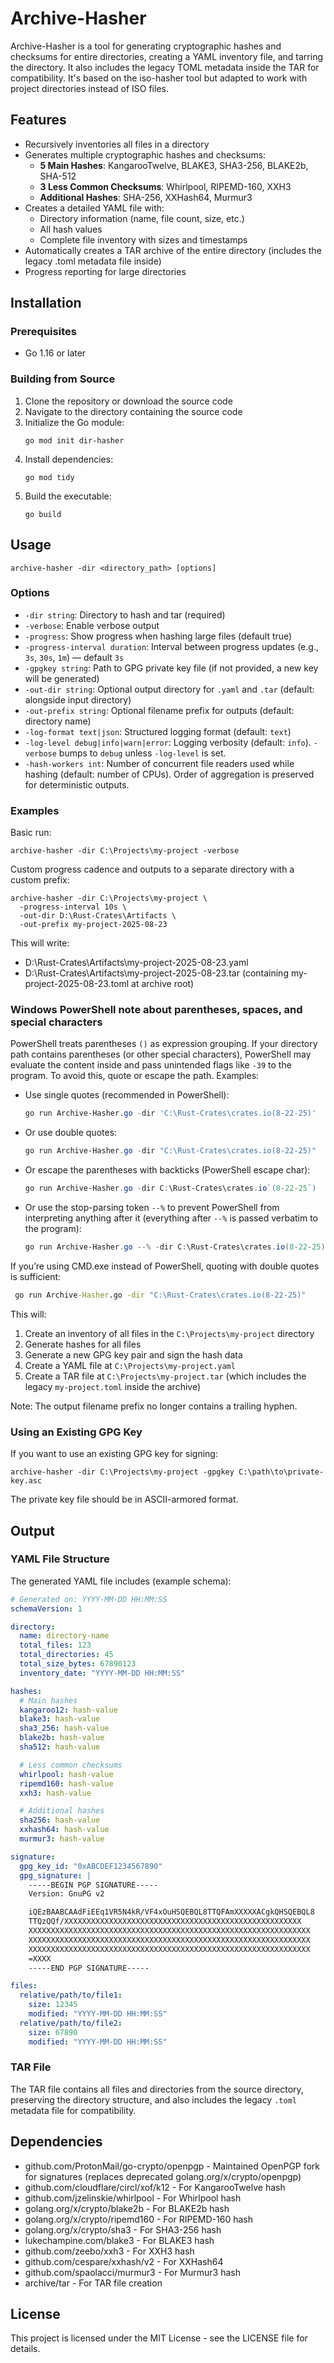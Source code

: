 # Archive-Hasher

Archive-Hasher is a tool for generating cryptographic hashes and checksums for entire directories, creating a YAML inventory file, and tarring the directory. It also includes the legacy TOML metadata inside the TAR for compatibility. It's based on the iso-hasher tool but adapted to work with project directories instead of ISO files.

## Features

- Recursively inventories all files in a directory
- Generates multiple cryptographic hashes and checksums:
  - **5 Main Hashes**: KangarooTwelve, BLAKE3, SHA3-256, BLAKE2b, SHA-512
  - **3 Less Common Checksums**: Whirlpool, RIPEMD-160, XXH3
  - **Additional Hashes**: SHA-256, XXHash64, Murmur3
- Creates a detailed YAML file with:
  - Directory information (name, file count, size, etc.)
  - All hash values
  - Complete file inventory with sizes and timestamps
- Automatically creates a TAR archive of the entire directory (includes the legacy .toml metadata file inside)
- Progress reporting for large directories

## Installation

### Prerequisites

- Go 1.16 or later

### Building from Source

1. Clone the repository or download the source code
2. Navigate to the directory containing the source code
3. Initialize the Go module:
   ```
   go mod init dir-hasher
   ```
4. Install dependencies:
   ```
   go mod tidy
   ```
5. Build the executable:
   ```
   go build
   ```

## Usage

```
archive-hasher -dir <directory_path> [options]
```

### Options

- `-dir string`: Directory to hash and tar (required)
- `-verbose`: Enable verbose output
- `-progress`: Show progress when hashing large files (default true)
- `-progress-interval duration`: Interval between progress updates (e.g., `3s`, `30s`, `1m`) — default `3s`
- `-gpgkey string`: Path to GPG private key file (if not provided, a new key will be generated)
- `-out-dir string`: Optional output directory for `.yaml` and `.tar` (default: alongside input directory)
- `-out-prefix string`: Optional filename prefix for outputs (default: directory name)
- `-log-format text|json`: Structured logging format (default: `text`)
- `-log-level debug|info|warn|error`: Logging verbosity (default: `info`). `-verbose` bumps to `debug` unless `-log-level` is set.
- `-hash-workers int`: Number of concurrent file readers used while hashing (default: number of CPUs). Order of aggregation is preserved for deterministic outputs.

### Examples

Basic run:
```
archive-hasher -dir C:\Projects\my-project -verbose
```

Custom progress cadence and outputs to a separate directory with a custom prefix:
```
archive-hasher -dir C:\Projects\my-project \
  -progress-interval 10s \
  -out-dir D:\Rust-Crates\Artifacts \
  -out-prefix my-project-2025-08-23
```
This will write:
- D:\Rust-Crates\Artifacts\my-project-2025-08-23.yaml
- D:\Rust-Crates\Artifacts\my-project-2025-08-23.tar (containing my-project-2025-08-23.toml at archive root)

### Windows PowerShell note about parentheses, spaces, and special characters

PowerShell treats parentheses `()` as expression grouping. If your directory path contains parentheses (or other special characters), PowerShell may evaluate the content inside and pass unintended flags like `-39` to the program. To avoid this, quote or escape the path. Examples:

- Use single quotes (recommended in PowerShell):
  ```powershell
  go run Archive-Hasher.go -dir 'C:\Rust-Crates\crates.io(8-22-25)'
  ```

- Or use double quotes:
  ```powershell
  go run Archive-Hasher.go -dir "C:\Rust-Crates\crates.io(8-22-25)"
  ```

- Or escape the parentheses with backticks (PowerShell escape char):
  ```powershell
  go run Archive-Hasher.go -dir C:\Rust-Crates\crates.io`(8-22-25`)
  ```

- Or use the stop-parsing token `--%` to prevent PowerShell from interpreting anything after it (everything after `--%` is passed verbatim to the program):
  ```powershell
  go run Archive-Hasher.go --% -dir C:\Rust-Crates\crates.io(8-22-25)
  ```

If you’re using CMD.exe instead of PowerShell, quoting with double quotes is sufficient:

```cmd
 go run Archive-Hasher.go -dir "C:\Rust-Crates\crates.io(8-22-25)"
```

This will:
1. Create an inventory of all files in the `C:\Projects\my-project` directory
2. Generate hashes for all files
3. Generate a new GPG key pair and sign the hash data
4. Create a YAML file at `C:\Projects\my-project.yaml`
5. Create a TAR file at `C:\Projects\my-project.tar` (which includes the legacy `my-project.toml` inside the archive)

Note: The output filename prefix no longer contains a trailing hyphen.

### Using an Existing GPG Key

If you want to use an existing GPG key for signing:

```
archive-hasher -dir C:\Projects\my-project -gpgkey C:\path\to\private-key.asc
```

The private key file should be in ASCII-armored format.

## Output

### YAML File Structure

The generated YAML file includes (example schema):

```yaml
# Generated on: YYYY-MM-DD HH:MM:SS
schemaVersion: 1

directory:
  name: directory-name
  total_files: 123
  total_directories: 45
  total_size_bytes: 67890123
  inventory_date: "YYYY-MM-DD HH:MM:SS"

hashes:
  # Main hashes
  kangaroo12: hash-value
  blake3: hash-value
  sha3_256: hash-value
  blake2b: hash-value
  sha512: hash-value

  # Less common checksums
  whirlpool: hash-value
  ripemd160: hash-value
  xxh3: hash-value

  # Additional hashes
  sha256: hash-value
  xxhash64: hash-value
  murmur3: hash-value

signature:
  gpg_key_id: "0xABCDEF1234567890"
  gpg_signature: |
    -----BEGIN PGP SIGNATURE-----
    Version: GnuPG v2

    iQEzBAABCAAdFiEEq1VR5N4kR/VF4xOuHSQEBQL8TTQFAmXXXXXACgkQHSQEBQL8
    TTQzQQf/XXXXXXXXXXXXXXXXXXXXXXXXXXXXXXXXXXXXXXXXXXXXXXXXXXXXX
    XXXXXXXXXXXXXXXXXXXXXXXXXXXXXXXXXXXXXXXXXXXXXXXXXXXXXXXXXXXXXXX
    XXXXXXXXXXXXXXXXXXXXXXXXXXXXXXXXXXXXXXXXXXXXXXXXXXXXXXXXXXXXXXX
    XXXXXXXXXXXXXXXXXXXXXXXXXXXXXXXXXXXXXXXXXXXXXXXXXXXXXXXXXXXXXXX
    =XXXX
    -----END PGP SIGNATURE-----

files:
  relative/path/to/file1:
    size: 12345
    modified: "YYYY-MM-DD HH:MM:SS"
  relative/path/to/file2:
    size: 67890
    modified: "YYYY-MM-DD HH:MM:SS"
```

### TAR File

The TAR file contains all files and directories from the source directory, preserving the directory structure, and also includes the legacy `.toml` metadata file for compatibility.

## Dependencies

- github.com/ProtonMail/go-crypto/openpgp - Maintained OpenPGP fork for signatures (replaces deprecated golang.org/x/crypto/openpgp)
- github.com/cloudflare/circl/xof/k12 - For KangarooTwelve hash
- github.com/jzelinskie/whirlpool - For Whirlpool hash
- golang.org/x/crypto/blake2b - For BLAKE2b hash
- golang.org/x/crypto/ripemd160 - For RIPEMD-160 hash
- golang.org/x/crypto/sha3 - For SHA3-256 hash
- lukechampine.com/blake3 - For BLAKE3 hash
- github.com/zeebo/xxh3 - For XXH3 hash
- github.com/cespare/xxhash/v2 - For XXHash64
- github.com/spaolacci/murmur3 - For Murmur3 hash
- archive/tar - For TAR file creation

## License

This project is licensed under the MIT License - see the LICENSE file for details.
